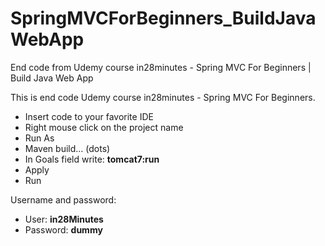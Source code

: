 # SpringMVCForBeginners_BuildJavaWebApp
End code from Udemy course in28minutes - Spring MVC For Beginners | Build Java Web App

This is end code Udemy course in28minutes - Spring MVC For Beginners.
- Insert code to your favorite IDE 
- Right mouse click on the project name
- Run As
- Maven build... (dots)
- In Goals field write: **tomcat7:run**
- Apply
- Run

Username and password:
- User: **in28Minutes**
- Password: **dummy**
